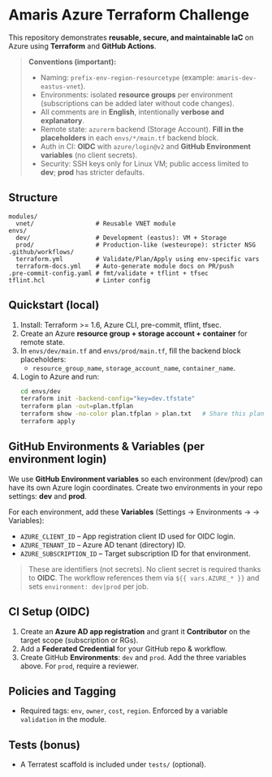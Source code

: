 # Amaris Azure Terraform Challenge

This repository demonstrates **reusable, secure, and maintainable IaC** on Azure using **Terraform** and **GitHub Actions**.

> **Conventions (important):**
> - Naming: `prefix-env-region-resourcetype` (example: `amaris-dev-eastus-vnet`).
> - Environments: isolated **resource groups** per environment (subscriptions can be added later without code changes).
> - All comments are in **English**, intentionally **verbose and explanatory**.
> - Remote state: `azurerm` backend (Storage Account). **Fill in the placeholders** in each `envs/*/main.tf` backend block.
> - Auth in CI: **OIDC** with `azure/login@v2` and **GitHub Environment variables** (no client secrets).
> - Security: SSH keys only for Linux VM; public access limited to **dev**; **prod** has stricter defaults.

## Structure
```
modules/
  vnet/                 # Reusable VNET module
envs/
  dev/                  # Development (eastus): VM + Storage
  prod/                 # Production-like (westeurope): stricter NSG
.github/workflows/
  terraform.yml         # Validate/Plan/Apply using env-specific vars
  terraform-docs.yml    # Auto-generate module docs on PR/push
.pre-commit-config.yaml # fmt/validate + tflint + tfsec
tflint.hcl              # Linter config
```

## Quickstart (local)
1. Install: Terraform >= 1.6, Azure CLI, pre-commit, tflint, tfsec.
2. Create an Azure **resource group + storage account + container** for remote state.
3. In `envs/dev/main.tf` and `envs/prod/main.tf`, fill the backend block placeholders:
   - `resource_group_name`, `storage_account_name`, `container_name`.
4. Login to Azure and run:
   ```bash
   cd envs/dev
   terraform init -backend-config="key=dev.tfstate"
   terraform plan -out=plan.tfplan
   terraform show -no-color plan.tfplan > plan.txt   # Share this plan output
   terraform apply
   ```

## GitHub Environments & Variables (per environment login)
We use **GitHub Environment variables** so each environment (dev/prod) can have its own Azure login coordinates.
Create two environments in your repo settings: **dev** and **prod**.

For each environment, add these **Variables** (Settings → Environments → <env> → Variables):
- `AZURE_CLIENT_ID` – App registration client ID used for OIDC login.
- `AZURE_TENANT_ID` – Azure AD tenant (directory) ID.
- `AZURE_SUBSCRIPTION_ID` – Target subscription ID for that environment.

> These are identifiers (not secrets). No client secret is required thanks to **OIDC**.
> The workflow references them via `${{ vars.AZURE_* }}` and sets `environment: dev|prod` per job.

## CI Setup (OIDC)
1. Create an **Azure AD app registration** and grant it **Contributor** on the target scope (subscription or RGs).
2. Add a **Federated Credential** for your GitHub repo & workflow.
3. Create GitHub **Environments**: `dev` and `prod`. Add the three variables above. For `prod`, require a reviewer.

## Policies and Tagging
- Required tags: `env`, `owner`, `cost`, `region`. Enforced by a variable `validation` in the module.

## Tests (bonus)
- A Terratest scaffold is included under `tests/` (optional).
